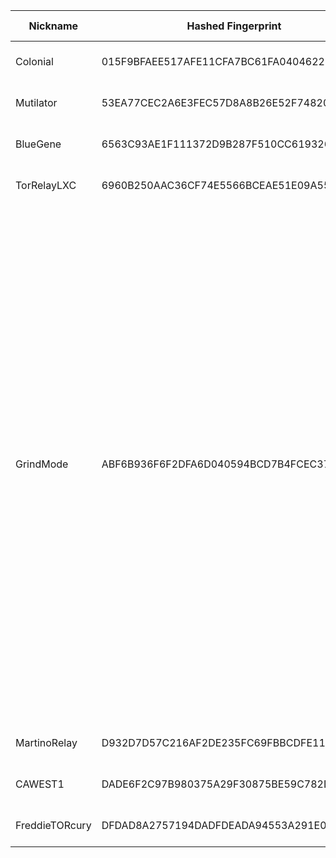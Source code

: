 | Nickname |  Hashed Fingerprint	| Or Addresses | Contact | Running | Flags | Last Seen | First Seen | Last Restarted | Advertised Bandwidth | Platform | Version | Version Status | Recommended Version | Verified hostnames | Exit policy |
|---|---|---|---|---|---|---|---|---|---|---|---|---|---|---|---|
|Colonial | 015F9BFAEE517AFE11CFA7BC61FA04046229E614 | ["91.107.214.33:443","[2a01:4f8:c014:b702::1]:443"] | Colonial@proton.me | true | Running, V2Dir, Valid | 2025-10-14 12:00:00 | 2025-10-14 10:00:00 | 2025-10-14 09:47:44 | 0 | Tor 0.4.8.19 on Linux | 0.4.8.19 | recommended | true | ["static.33.214.107.91.clients.your-server.de"] | ["reject *:*"]|
|Mutilator | 53EA77CEC2A6E3FEC57D8A8B26E52F74820A98AD | ["91.98.192.38:443","[2a01:4f8:1c1a:e55d::1]:443"] | Mutilator@proton.me | true | Running, V2Dir, Valid | 2025-10-14 12:00:00 | 2025-10-14 12:00:00 | 2025-10-14 11:10:07 | 0 | Tor 0.4.8.19 on Linux | 0.4.8.19 | recommended | true | ["static.38.192.98.91.clients.your-server.de"] | ["reject *:*"]|
|BlueGene | 6563C93AE1F111372D9B287F510CC619326907A5 | ["93.160.17.86:9025"] | N/A | true | Running, V2Dir, Valid | 2025-10-14 12:00:00 | 2025-10-14 07:00:00 | 2025-10-14 06:13:10 | 0 | Tor 0.4.8.16 on Linux | 0.4.8.16 | recommended | true | ["93-160-17-86-cable.dk.customer.tdc.net"] | ["reject *:*"]|
|TorRelayLXC | 6960B250AAC36CF74E5566BCEAE51E09A5589C7E | ["84.107.45.118:9001"] | admin@example.com | true | Running, V2Dir, Valid | 2025-10-14 12:00:00 | 2025-10-14 12:00:00 | 2025-10-14 10:56:49 | 0 | Tor 0.4.8.19 on Linux | 0.4.8.19 | recommended | true | N/A | ["reject *:*"]|
|GrindMode | ABF6B936F6F2DFA6D040594BCD7B4FCEC37D59CD | ["37.221.93.88:9001","[2a0e:97c0:3e3:1bb::3]:9001"] | noc@exitnocap.xyz | true | Exit, Running, V2Dir, Valid | 2025-10-14 12:00:00 | 2025-10-14 08:00:00 | 2025-10-14 07:20:05 | 0 | Tor 0.4.8.19 on Linux | 0.4.8.19 | recommended | true | N/A | ["reject 0.0.0.0/8:*","reject 169.254.0.0/16:*","reject 127.0.0.0/8:*","reject 192.168.0.0/16:*","reject 10.0.0.0/8:*","reject 172.16.0.0/12:*","reject 37.221.93.88:*","accept *:43","accept *:53","accept *:79-81","accept *:88","accept *:194","accept *:389","accept *:443","accept *:531","accept *:543-544","accept *:563","accept *:636","accept *:749","accept *:873","accept *:989-995","accept *:1194","accept *:1723","accept *:2083","accept *:2086-2087","accept *:4321","accept *:5222-5223","accept *:5228","accept *:5900","accept *:5984","accept *:6660-6669","accept *:6679","accept *:6697","accept *:6984","accept *:8008","accept *:8080","accept *:8332-8333","accept *:8443","accept *:8888","accept *:11371","reject *:*"]|
|MartinoRelay | D932D7D57C216AF2DE235FC69FBBCDFE116F56B9 | ["57.129.74.228:9001","[2001:41d0:701:1100::1d8b]:9001"] | MartinoRelay operator <kaelnahar@protonmail.com> | true | Running, V2Dir, Valid | 2025-10-14 12:00:00 | 2025-10-14 07:00:00 | 2025-10-14 08:18:55 | 0 | Tor 0.4.8.19 on Linux | 0.4.8.19 | recommended | true | ["vps-33e83e71.vps.ovh.net"] | ["reject *:*"]|
|CAWEST1 | DADE6F2C97B980375A29F30875BE59C782D69379 | ["68.148.100.11:9001","[2604:3d08:3:1:e981:694b:23ef:52a3]:9001"] | 0xFFFFFFFF tor.alto002@passmail.net | false | Running, Valid | 2025-10-14 02:00:00 | 2025-10-14 00:00:00 | 2025-10-14 00:20:26 | 777142 | Tor 0.4.8.17 on Linux | 0.4.8.17 | recommended | true | ["S0106ecf4bbe7540e.ed.shawcable.net"] | ["reject *:*"]|
|FreddieTORcury | DFDAD8A2757194DADFDEADA94553A291E01338CD | ["174.91.123.17:9001"] | Don't Be So Fuckin' Nosey! | true | Running, V2Dir, Valid | 2025-10-14 12:00:00 | 2025-10-14 00:00:00 | 2025-10-14 10:46:53 | 0 | Tor 0.4.8.16 on Linux | 0.4.8.16 | recommended | true | ["bras-base-clwdon2201w-grc-47-174-91-123-17.dsl.bell.ca"] | ["reject *:*"]|
